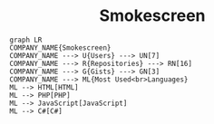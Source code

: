 <h1 align="center">Smokescreen</h1>

```mermaid
graph LR
COMPANY_NAME{Smokescreen}
COMPANY_NAME ---> U{Users} ---> UN[7]
COMPANY_NAME ---> R{Repositories} ---> RN[16]
COMPANY_NAME ---> G{Gists} ---> GN[3]
COMPANY_NAME ---> ML{Most Used<br>Languages}
ML --> HTML[HTML]
ML --> PHP[PHP]
ML --> JavaScript[JavaScript]
ML --> C#[C#]
```
